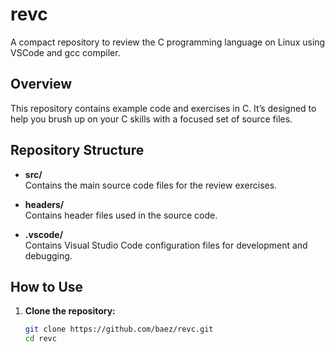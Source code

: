 # revc

A compact repository to review the C programming language on Linux using VSCode and gcc compiler.

## Overview

This repository contains example code and exercises in C. It’s designed to help you brush up on your C skills with a focused set of source files.

## Repository Structure

- **src/**  
  Contains the main source code files for the review exercises.
  
- **headers/**  
  Contains header files used in the source code.

- **.vscode/**  
  Contains Visual Studio Code configuration files for development and debugging.

## How to Use

1. **Clone the repository:**

   ```bash
   git clone https://github.com/baez/revc.git
   cd revc
